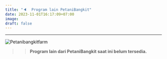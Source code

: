 ```yaml
---
title: "🔈  Program lain PetaniBangkit"
date: 2023-11-01T16:17:09+07:00
image: 
draft: false
---
```


------
![Petanibangkitfarm](/post/gambar/nodata.jpg)
>>**Program lain dari PetaniBangkit saat ini belum tersedia.**

